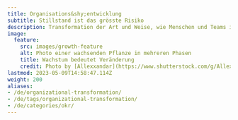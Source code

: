 ```yaml
---
title: Organisations&shy;entwicklung
subtitle: Stillstand ist das grösste Risiko
description: Transformation der Art und Weise, wie Menschen und Teams in Organisationen kommunizieren, zusammenarbeiten und Erfolg messen
image:
  feature:
    src: images/growth-feature
    alt: Photo einer wachsenden Pflanze in mehreren Phasen
    title: Wachstum bedeutet Veränderung
    credit: Photo by [Allexxandar](https://www.shutterstock.com/g/Allexxandar) on [Shutterstock](https://www.shutterstock.com/image-photo/seedlings-growing-plants-grow-stages-growth-747135766)
lastmod: 2023-05-09T14:58:47.114Z
weight: 200
aliases:
- /de/organizational-transformation/
- /de/tags/organizational-transformation/
- /de/categories/okr/
---
```

